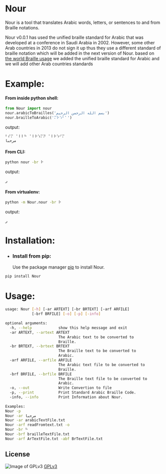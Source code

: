 # Nour
Nour is a tool that translates Arabic words, letters, or sentences to and from  Braille notations.

Nour v0.0.1 has used the unified braille standard for Arabic that was developed at a conference in Saudi Arabia in 2002. However, some other Arab countries in 2013 do not sign it up thus they use a different standard of braille notation which will be added in the next version of Nour. based on [the world Braille usage](https://unesdoc.unesco.org/ark:/48223/pf0000087242) we added the unified braille standard for Arabic and we will add other Arab countries standards 

# Example:

#### From inside python shell:
```python
from Nour import nour
nour.arabicToBrailles('بسم الله الرحمن الرحيم')
nour.brailleToArabic('⠍⠗⠱⠃⠁')
```

output:
```
⠃⠎⠍⠀⠁⠇⠇⠓⠀⠁⠇⠗⠱⠍⠝⠀⠁⠇⠗⠱⠊⠍
مرحبا
```
#### From CLI:
```bash
python nour -br ⠗
```
output:
```
ر
```

#### From virtualenv:
```bash
python -m Nour.nour -br ⠗
```
output:
```
ر
```

# Installation:

* ### Install from pip:
  Use the package manager [pip](https://pypi.org/project/Nour/1.0.1/) to install Nour.

```bash
pip install Nour
```

# Usage:
```bash
usage: Nour [-h] [-ar ARTEXT] [-br BRTEXT] [-arf ARFILE]           
            [-brf BRFILE] [-o] [-p] [-info]                        
                                                                   
optional arguments:                                                
  -h, --help            show this help message and exit            
  -ar ARTEXT, --artext ARTEXT                                      
                        The Arabic text to be converted to         
                        Braille.                                   
  -br BRTEXT, --brtext BRTEXT                                      
                        The Braille text to be converted to        
                        Arabic.                                    
  -arf ARFILE, --arfile ARFILE                                     
                        The Arabic text file to be converted to    
                        Braille.                                   
  -brf BRFILE, --brfile BRFILE                                     
                        The Braille text file to be converted to   
                        Arabic.                                    
  -o, --out             Write Convertion to file                   
  -p, --print           Print Standard Arabic Braille Code.        
  -info, --info         Print Information about Nour.              
                                                                   
Examples:                                                          
Nour -p                                                            
Nour -ar مرحبا                                                     
Nour -ar arabicTextFile.txt                                        
Nour -arf readFromtext.txt -o                                      
Nour -br ⠓                                                         
Nour -brf brailleTextFile.txt                                      
Nour -arf ArTextFile.txt -abf BrTextFile.txt        
```


## License
![Image of GPLv3](https://www.gnu.org/graphics/gplv3-127x51.png)
[GPLv3](https://www.gnu.org/licenses/gpl-3.0.html)
